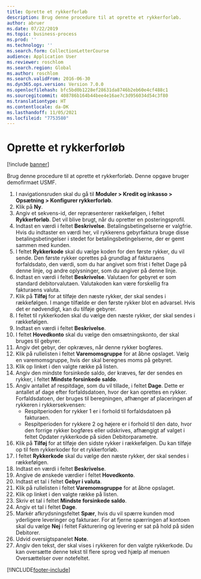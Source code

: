```yaml
---
title: Oprette et rykkerforløb
description: Brug denne procedure til at oprette et rykkerforløb.
author: abruer
ms.date: 07/22/2019
ms.topic: business-process
ms.prod: ''
ms.technology: ''
ms.search.form: CollectionLetterCourse
audience: Application User
ms.reviewer: roschlom
ms.search.region: Global
ms.author: roschlom
ms.search.validFrom: 2016-06-30
ms.dyn365.ops.version: Version 7.0.0
ms.openlocfilehash: bfc5bd0b1228ef28631da8746b2eb60e4cf488c1
ms.sourcegitcommit: 408786b164b44bee4e16ae7c3d956034d54c3f80
ms.translationtype: HT
ms.contentlocale: da-DK
ms.lasthandoff: 11/05/2021
ms.locfileid: "7753580"
---
```

# <a name="create-a-collection-letter-sequence"></a>Oprette et rykkerforløb

[!include [banner](../../includes/banner.md)]

Brug denne procedure til at oprette et rykkerforløb. Denne opgave bruger demofirmaet USMF.

1. I navigationsruden skal du gå til **Moduler > Kredit og inkasso > Opsætning > Konfigurer rykkerforløb**.
2. Klik på **Ny**.
3. Angiv et sekvens-id, der repræsenterer rækkefølgen, i feltet **Rykkerforløb**. Det vil blive brugt, når du opretter en posteringsprofil.
4. Indtast en værdi i feltet **Beskrivelse**.  Betalingsbetingelserne er valgfrie. Hvis du indtaster en værdi her, vil rykkerens gebyrfaktura bruge disse betalingsbetingelser i stedet for betalingsbetingelserne, der er gemt sammen med kunden.  
5. I feltet **Rykkerkode** skal du vælge koden for den første rykker, du vil sende. Den første rykker oprettes på grundlag af fakturaens forfaldsdato, den værdi, som du har angivet som frist i feltet Dage på denne linje, og andre oplysninger, som du angiver på denne linje.  
6. Indtast en værdi i feltet **Beskrivelse**. Valutaen for gebyret er som standard debitorvalutaen. Valutakoden kan være forskellig fra fakturaens valuta.  
7. Klik på **Tilføj** for at tilføje den næste rykker, der skal sendes i rækkefølgen. I mange tilfælde er den første rykker blot en advarsel. Hvis det er nødvendigt, kan du tilføje gebyrer.  
8. I feltet til rykkerkoden skal du vælge den næste rykker, der skal sendes i rækkefølgen.
9. Indtast en værdi i feltet **Beskrivelse**.
10. I feltet **Hovedkonto** skal du vælge den omsætningskonto, der skal bruges til gebyrer.
11. Angiv det gebyr, der opkræves, når denne rykker bogføres.
12. Klik på rullelisten i feltet **Varemomsgruppe** for at åbne opslaget. Vælg en varemomsgruppe, hvis der skal beregnes moms på gebyret.  
13. Klik op linket i den valgte række på listen.
14. Angiv den mindste forsinkede saldo, der kræves, før der sendes en rykker, i feltet **Mindste forsinkede saldo**.
15. Angiv antallet af respitdage, som du vil tillade, i feltet **Dage**. Dette er antallet af dage efter forfaldsdatoen, hvor der kan oprettes en rykker. Forfaldsdatoen, der bruges til beregningen, afhænger af placeringen af rykkeren i rykkersekvensen:
    - Respitperioden for rykker 1 er i forhold til forfaldsdatoen på fakturaen.
    - Respitperioden for rykkere 2 og højere er i forhold til den dato, hvor den forrige rykker bogføres eller udskrives, afhængigt af valget i feltet Opdater rykkerkode på siden Debitorparametre.  
16. Klik på **Tilføj** for at tilføje den sidste rykker i rækkefølgen. Du kan tilføje op til fem rykkerkoder for et rykkerforløb.  
17. I feltet **Rykkerkode** skal du vælge den næste rykker, der skal sendes i rækkefølgen.
18. Indtast en værdi i feltet **Beskrivelse**.
19. Angive de ønskede værdier i feltet **Hovedkonto**.
20. Indtast et tal i feltet **Gebyr i valuta**.
21. Klik på rullelisten i feltet **Varemomsgruppe** for at åbne opslaget.
22. Klik op linket i den valgte række på listen.
23. Skriv et tal i feltet **Mindste forsinkede saldo**.
24. Angiv et tal i feltet **Dage**.
25. Markér afkrydsningsfeltet **Spær**, hvis du vil spærre kunden mod yderligere leveringer og fakturaer. For at fjerne spærringen af kontoen skal du vælge **Nej** i feltet Fakturering og levering er sat på hold på siden Debitorer.  
26. Udvid oversigtspanelet **Note**.
27. Angiv den tekst, der skal vises i rykkeren for den valgte rykkerkode. Du kan oversætte denne tekst til flere sprog ved hjælp af menuen Oversættelser over notefeltet.  



[!INCLUDE[footer-include](../../../includes/footer-banner.md)]
